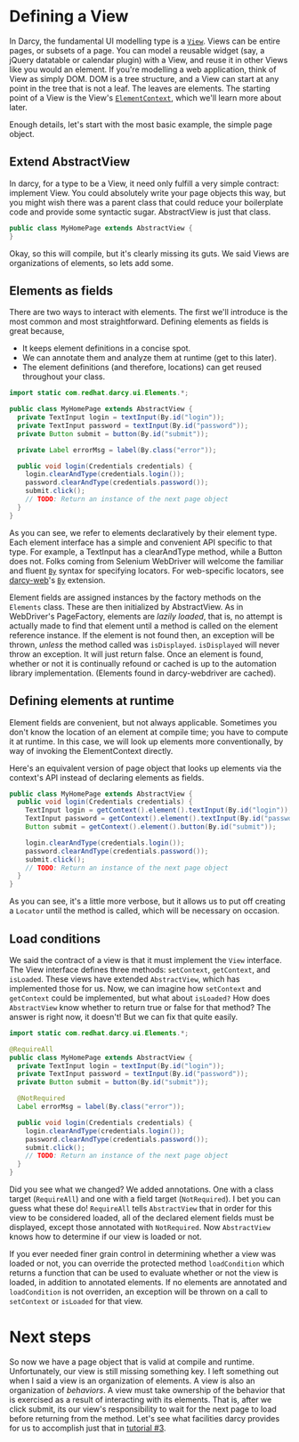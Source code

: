 # Defining a View

In Darcy, the fundamental UI modelling type is a [```View```][1]. Views can be entire pages, or subsets of a page. You can model a reusable widget (say, a jQuery datatable or calendar plugin) with a View, and reuse it in other Views like you would an element. If you're modelling a web application, think of View as simply DOM. DOM is a tree structure, and a View can start at any point in the tree that is not a leaf. The leaves are elements. The starting point of a View is the View's [```ElementContext```][4], which we'll learn more about later.

Enough details, let's start with the most basic example, the simple page object.

## Extend AbstractView
In darcy, for a type to be a View, it need only fulfill a very simple contract: implement View. You could absolutely write your page objects this way, but you might wish there was a parent class that could reduce your boilerplate code and provide some syntactic sugar. AbstractView is just that class.

```java
public class MyHomePage extends AbstractView {
}
```

Okay, so this will compile, but it's clearly missing its guts. We said Views are organizations of elements, so lets add some.

## Elements as fields
There are two ways to interact with elements. The first we'll introduce is the most common and most straightforward. Defining elements as fields is great because,

* It keeps element definitions in a concise spot.
* We can annotate them and analyze them at runtime (get to this later).
* The element definitions (and therefore, locations) can get reused throughout your class.

```java
import static com.redhat.darcy.ui.Elements.*;

public class MyHomePage extends AbstractView {
  private TextInput login = textInput(By.id("login"));
  private TextInput password = textInput(By.id("password"));
  private Button submit = button(By.id("submit"));

  private Label errorMsg = label(By.class("error"));

  public void login(Credentials credentials) {
    login.clearAndType(credentials.login());
    password.clearAndType(credentials.password());
    submit.click();
    // TODO: Return an instance of the next page object
  }
}
```

As you can see, we refer to elements declaratively by their element type. Each element interface has a simple and convenient API specific to that type. For example, a TextInput has a clearAndType method, while a Button does not. Folks coming from Selenium WebDriver will welcome the familiar and fluent [```By```][3] syntax for specifying locators. For web-specific locators, see [darcy-web][5]'s [```By```][6] extension.

Element fields are assigned instances by the factory methods on the ```Elements``` class. These are then initialized by AbstractView. As in WebDriver's PageFactory, elements are _lazily loaded_, that is, no attempt is actually made to find that element until a method is called on the element reference instance. If the element is not found then, an exception will be thrown, _unless_ the method called was ```isDisplayed```. ```isDisplayed``` will never throw an exception. It will just return false. Once an element is found, whether or not it is continually refound or cached is up to the automation library implementation. (Elements found in darcy-webdriver are cached).

## Defining elements at runtime
Element fields are convenient, but not always applicable. Sometimes you don't know the location of an element at compile time; you have to compute it at runtime. In this case, we will look up elements more conventionally, by way of invoking the ElementContext directly.

Here's an equivalent version of page object that looks up elements via the context's API instead of declaring elements as fields.

```java
public class MyHomePage extends AbstractView {
  public void login(Credentials credentials) {
    TextInput login = getContext().element().textInput(By.id("login"));
    TextInput password = getContext().element().textInput(By.id("password"));
    Button submit = getContext().element().button(By.id("submit"));

    login.clearAndType(credentials.login());
    password.clearAndType(credentials.password());
    submit.click();
    // TODO: Return an instance of the next page object
  }
}
```

As you can see, it's a little more verbose, but it allows us to put off creating a ```Locator``` until the method is called, which will be necessary on occasion.

## Load conditions
We said the contract of a view is that it must implement the ```View``` interface. The View interface defines three methods: ```setContext```, ```getContext```, and ```isLoaded```. These views have extended ```AbstractView```, which has implemented those for us. Now, we can imagine how ```setContext``` and ```getContext``` could be implemented, but what about ```isLoaded?``` How does ```AbstractView``` know whether to return true or false for that method? The answer is right now, it doesn't! But we can fix that quite easily.

```java
import static com.redhat.darcy.ui.Elements.*;

@RequireAll
public class MyHomePage extends AbstractView {
  private TextInput login = textInput(By.id("login"));
  private TextInput password = textInput(By.id("password"));
  private Button submit = button(By.id("submit"));

  @NotRequired
  Label errorMsg = label(By.class("error"));

  public void login(Credentials credentials) {
    login.clearAndType(credentials.login());
    password.clearAndType(credentials.password());
    submit.click();
    // TODO: Return an instance of the next page object
  }
}
```

Did you see what we changed? We added annotations. One with a class target (```RequireAll```) and one with a field target (```NotRequired```). I bet you can guess what these do! ```RequireAll``` tells ```AbstractView``` that in order for this view to be considered loaded, all of the declared element fields must be displayed, except those annotated with ```NotRequired```. Now ```AbstractView``` knows how to determine if our view is loaded or not.

If you ever needed finer grain control in determining whether a view was loaded or not, you can override the protected method ```loadCondition``` which returns a function that can be used to evaluate whether or not the view is loaded, in addition to annotated elements. If no elements are annotated and ```loadCondition``` is not overriden, an exception will be thrown on a call to ```setContext``` or ```isLoaded``` for that view.

# Next steps

So now we have a page object that is valid at compile and runtime. Unfortunately, our view is still missing something key. I left something out when I said a view is an organization of elements. A view is also an organization of _behaviors_. A view must take ownership of the behavior that is exercised as a result of interacting with its elements. That is, after we click submit, its our view's responsibility to wait for the next page to load before returning from the method. Let's see what facilities darcy provides for us to accomplish just that in [tutorial #3](owning_behavior_in_views.md).

 [1]: https://github.com/darcy-framework/darcy/blob/master/src/main/java/com/redhat/darcy/ui/View.java
 [2]: https://github.com/darcy-framework/darcy/blob/master/src/main/java/com/redhat/darcy/ui/Locator.java
 [3]: https://github.com/darcy-framework/darcy/blob/master/src/main/java/com/redhat/darcy/ui/By.java
 [4]: https://github.com/darcy-framework/darcy/blob/master/src/main/java/com/redhat/darcy/ui/ElementContext.java
 [5]: https://github.com/darcy-framework/darcy-web/
 [6]: https://github.com/darcy-framework/darcy-web/blob/master/src/main/java/com/redhat/darcy/web/By.java
